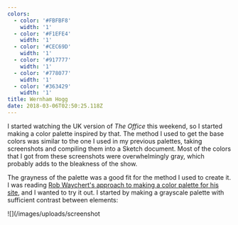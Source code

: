 ```yaml
---
colors:
  - color: '#FBFBF8'
    width: '1'
  - color: '#F1EFE4'
    width: '1'
  - color: '#CEC69D'
    width: '1'
  - color: '#917777'
    width: '1'
  - color: '#778077'
    width: '1'
  - color: '#363429'
    width: '1'
title: Wernham Hogg
date: 2018-03-06T02:50:25.118Z
---
```

I started watching the UK version of _The Office_ this weekend, so I started making a color palette inspired by that. The method I used to get the base colors was similar to the one I used in my previous palettes, taking screenshots and compiling them into a Sketch document. Most of the colors that I got from these screenshots were overwhelmingly gray, which probably adds to the bleakness of the show.

The grayness of the palette was a good fit for the method I used to create it. I was reading [Rob Waychert's approach to making a color palette for his site](http://v6.robweychert.com/blog/2018/02/v6-color/), and I wanted to try it out. I started by making a grayscale palette with sufficient contrast between elements:

![](/images/uploads/screenshot

